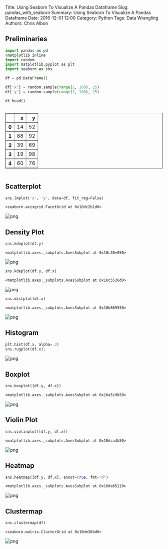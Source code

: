 Title: Using Seaborn To Visualize A Pandas Dataframe
Slug: pandas_with_seaborn
Summary: Using Seaborn To Visualize A Pandas Dataframe
Date: 2016-12-01 12:00
Category: Python
Tags: Data Wrangling
Authors: Chris Albon



## Preliminaries


```python
import pandas as pd
%matplotlib inline
import random
import matplotlib.pyplot as plt
import seaborn as sns
```


```python
df = pd.DataFrame()

df['x'] = random.sample(range(1, 100), 25)
df['y'] = random.sample(range(1, 100), 25)
```


```python
df.head()
```




<div style="max-height:1000px;max-width:1500px;overflow:auto;">
<table border="1" class="dataframe">
  <thead>
    <tr style="text-align: right;">
      <th></th>
      <th>x</th>
      <th>y</th>
    </tr>
  </thead>
  <tbody>
    <tr>
      <th>0</th>
      <td> 14</td>
      <td> 52</td>
    </tr>
    <tr>
      <th>1</th>
      <td> 88</td>
      <td> 92</td>
    </tr>
    <tr>
      <th>2</th>
      <td> 39</td>
      <td> 69</td>
    </tr>
    <tr>
      <th>3</th>
      <td> 19</td>
      <td> 98</td>
    </tr>
    <tr>
      <th>4</th>
      <td> 60</td>
      <td> 76</td>
    </tr>
  </tbody>
</table>
</div>



## Scatterplot


```python
sns.lmplot('x', 'y', data=df, fit_reg=False)
```




    <seaborn.axisgrid.FacetGrid at 0x10dc2b1d0>




![png]({filename}/images/pandas_with_seaborn/output_6_1.png)


## Density Plot


```python
sns.kdeplot(df.y)
```




    <matplotlib.axes._subplots.AxesSubplot at 0x10c30e050>




![png]({filename}/images/pandas_with_seaborn/output_8_1.png)



```python
sns.kdeplot(df.y, df.x)
```




    <matplotlib.axes._subplots.AxesSubplot at 0x10c5536d0>




![png]({filename}/images/pandas_with_seaborn/output_9_1.png)



```python
sns.distplot(df.x)
```




    <matplotlib.axes._subplots.AxesSubplot at 0x10b669550>




![png]({filename}/images/pandas_with_seaborn/output_10_1.png)


## Histogram


```python
plt.hist(df.x, alpha=.3)
sns.rugplot(df.x);
```


![png]({filename}/images/pandas_with_seaborn/output_12_0.png)


## Boxplot 


```python
sns.boxplot([df.y, df.x])
```




    <matplotlib.axes._subplots.AxesSubplot at 0x10a5c9b50>




![png]({filename}/images/pandas_with_seaborn/output_14_1.png)


## Violin Plot


```python
sns.violinplot([df.y, df.x])
```




    <matplotlib.axes._subplots.AxesSubplot at 0x10dca4b50>




![png]({filename}/images/pandas_with_seaborn/output_16_1.png)


## Heatmap


```python
sns.heatmap([df.y, df.x], annot=True, fmt="d")
```




    <matplotlib.axes._subplots.AxesSubplot at 0x10dab5110>




![png]({filename}/images/pandas_with_seaborn/output_18_1.png)


## Clustermap


```python
sns.clustermap(df)
```




    <seaborn.matrix.ClusterGrid at 0x10de304d0>




![png]({filename}/images/pandas_with_seaborn/output_20_1.png)

